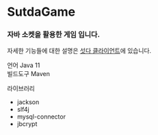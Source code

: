 # SutdaGame
<h3>자바 소켓을 활용한 게임 입니다.</h3>
자세한 기능들에 대한 설명은 <a href="https://github.com/dbtjsdlf222/SutdaGameClient">섯다 클라이언트</a>에 있습니다.

언어 Java 11<br>
빌드도구 Maven<br>

라이브러리<br>
<ul>
  <li>jackson</li>
  <li>slf4j</li>
  <li>mysql-connector</li>
  <li>jbcrypt</li>
<ul>
